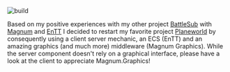 ![build](https://github.com/planeworld/pwng-server/actions/workflows/ci.yml/badge.svg)

Based on my positive experiences with my other project [BattleSub](https://github.com/bfeldpw/battlesub) with [Magnum](https://github.com/mosra/magnum) and [EnTT](https://github.com/skypjack/entt) I decided to restart my favorite project [Planeworld](https://github.com/planeworld/planeworld) by consequently using a client server mechanic, an ECS (EnTT) and an amazing graphics (and much more) middleware (Magnum Graphics). While the server component doesn't rely on a graphical interface, please have a look at the client to appreciate Magnum.Graphics!
